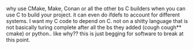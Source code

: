 why use CMake, Make, Conan or all the other bs C builders when you can use C to build your project. it can even do ifdefs to account for different systems. I want my C code to depend on C. not on a shitty language that is not basically turing complete after all the bs they added (cough cough** cmake)  or python.. like why?? this is just begging for software to break at this point.
